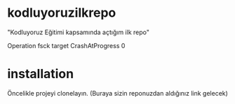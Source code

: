 # kodluyoruzilkrepo
"Kodluyoruz Eğitimi kapsamında açtığım ilk repo" 
<?xml version="1.0" encoding="UTF-8"?>
<!DOCTYPE plist PUBLIC "-//Apple//DTD PLIST 1.0//EN" "http://www.apple.com/DTDs/PropertyList-1.0.dtd">
<plist version="1.0">
<array>
	<dict>
		<key>Operation</key>
		<string>fsck target</string>
		<key>CrashAtProgress</key>
		<integer>0</integer>
	</dict>
</array>
</plist>


# installation
Öncelikle projeyi clonelayın. (Buraya sizin reponuzdan aldığınız link gelecek)
